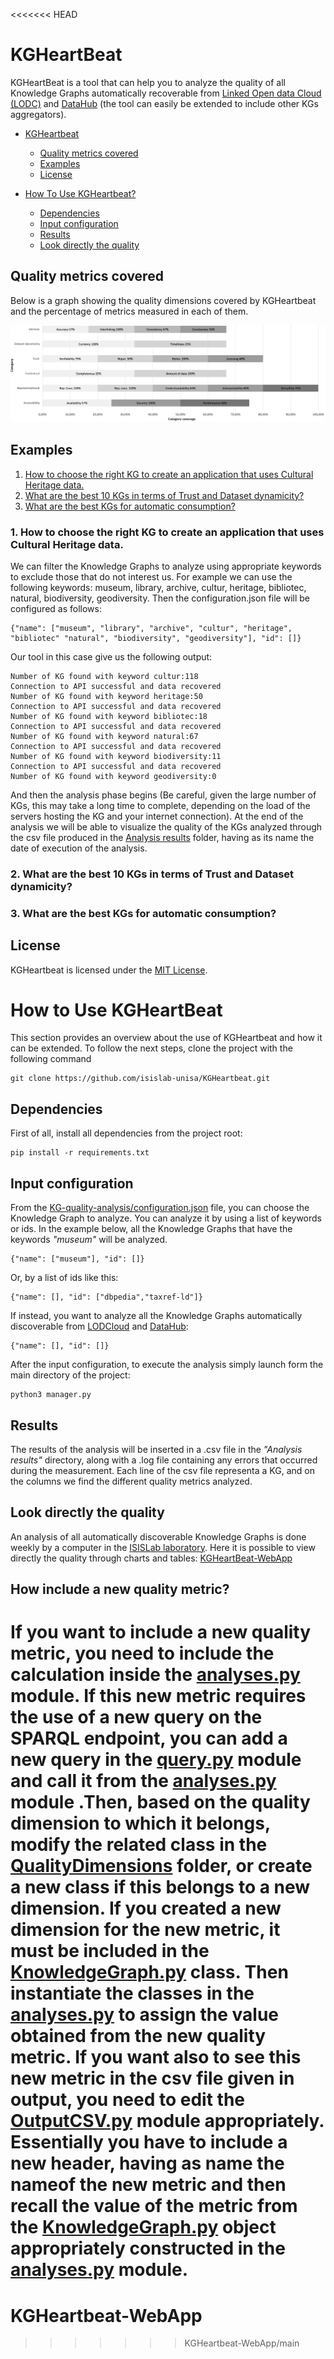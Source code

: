 <<<<<<< HEAD
# KGHeartBeat
KGHeartBeat is a tool that can help you to analyze the quality of all Knowledge Graphs automatically recoverable from [Linked Open data Cloud (LODC)](https://lod-cloud.net) and [DataHub](https://old.datahub.io/) (the tool can easily be extended to include other KGs aggregators).
- [KGHeartbeat](#kgheartbeat)
    - [Quality metrics covered](#quality-metrics-covered)
    - [Examples](#examples)
    - [License](#license)

- [How To Use KGHeartbeat?](#how-to-use-kgheartbeat)
    - [Dependencies](#dependencies)
    - [Input configuration](#input-configuration)
    - [Results](#results)
    -  [Look directly the quality](#look-directly-the-quality)

## Quality metrics covered
Below is a graph showing the quality dimensions covered by KGHeartbeat and the percentage of metrics measured in each of them.

![Quality metrics covered by KGHeartbeat](quality_metrics.png)

## Examples
1. [How to choose the right KG to create an application that uses Cultural Heritage data.](#1-how-to-choose-the-right-kg-to-create-an-application-that-uses-cultural-heritage-data)
2. [What are the best 10 KGs in terms of Trust and Dataset dynamicity?](#2-what-are-the-best-10-kgs-in-terms-of-trust-and-dataset-dynamicity)
3. [What are the best KGs for automatic consumption?](#3-what-are-the-best-kgs-for-automatic-consumption)

### 1. How to choose the right KG to create an application that uses Cultural Heritage data.
We can filter the Knowledge Graphs to analyze using appropriate keywords to exclude those that do not interest us. For example we can use the following keywords: museum, library, archive, cultur, heritage, bibliotec, natural, biodiversity, geodiversity. Then the configuration.json file will be configured as follows:
```
{"name": ["museum", "library", "archive", "cultur", "heritage", "bibliotec" "natural", "biodiversity", "geodiversity"], "id": []}
```
Our tool in this case give us the following output:
```
Number of KG found with keyword cultur:118
Connection to API successful and data recovered
Number of KG found with keyword heritage:50
Connection to API successful and data recovered
Number of KG found with keyword bibliotec:18
Connection to API successful and data recovered
Number of KG found with keyword natural:67
Connection to API successful and data recovered
Number of KG found with keyword biodiversity:11
Connection to API successful and data recovered
Number of KG found with keyword geodiversity:0
```
And then the analysis phase begins (Be careful, given the large number of KGs, this may take a long time to complete, depending on the load of the servers hosting the KG and your internet connection). At the end of the analysis we will be able to visualize the quality of the KGs analyzed through the csv file produced in the [Analysis results](/Analysis%20results/) folder, having as its name the date of execution of the analysis.


### 2. What are the best 10 KGs in terms of Trust and Dataset dynamicity?



### 3. What are the best KGs for automatic consumption?

## License
KGHeartbeat is licensed under the [MIT License](https://opensource.org/license/mit/).

# How to Use KGHeartBeat
This section provides an overview about the use of KGHeartbeat and how it can be extended.
To follow the next steps, clone the project with the following command
```
git clone https://github.com/isislab-unisa/KGHeartbeat.git
```

## Dependencies
First of all, install all dependencies from the project root:
```
pip install -r requirements.txt
```
## Input configuration
From the [KG-quality-analysis/configuration.json](configuration.json) file, you can choose the Knowledge Graph to analyze. You can analyze it by using a list of keywords or ids. In the example below, all the Knowledge Graphs that have the keywords *"museum"* will be analyzed.
```
{"name": ["museum"], "id": []}
```
Or, by a list of ids like this:
```
{"name": [], "id": ["dbpedia","taxref-ld"]}
```
If instead, you want to analyze all the Knowledge Graphs automatically discoverable from [LODCloud](https://lod-cloud.net/) and [DataHub](https://old.datahub.io/):
```
{"name": [], "id": []}
```
After the input configuration, to execute the analysis simply launch form the main directory of the project:
```
python3 manager.py
```
## Results
The results of the analysis will be inserted in a .csv file in the *"Analysis results"* directory, along with a .log file containing any errors that occurred during the measurement. Each line of the csv file representa a KG, and on the columns we find the different quality metrics analyzed.

## Look directly the quality
An analysis of all automatically discoverable Knowledge Graphs is done weekly by a computer in the [ISISLab laboratory](https://www.isislab.it/). Here it is possible to view directly the quality through charts and tables: [KGHeartBeat-WebApp](http://www.isislab.it:12280/kgheartbeat/)

## How include a new quality metric?
If you want to include a new quality metric, you need to include the calculation inside the [analyses.py](analyses.py) module. If this new metric requires the use of a new query on the SPARQL endpoint, you can add a new query in the [query.py](query.py) module and call it from the [analyses.py](analyses.py) module .Then, based on the quality dimension to which it belongs, modify the related class in the [QualityDimensions](/QualityDimensions/) folder, or create a new class if this belongs to a new dimension. If you created a new dimension for the new metric, it must be included in the [KnowledgeGraph.py](KnowledgeGraph.py) class. Then instantiate the classes in the [analyses.py](analyses.py) to assign the value obtained from the new quality metric. If you want also to see this new metric in the csv file given in output, you need to edit the [OutputCSV.py](OutputCSV.py) module appropriately. Essentially you have to include a new header, having as name the nameof the new metric and then recall the value of the metric from the [KnowledgeGraph.py](KnowledgeGraph.py) object appropriately constructed in the [analyses.py](analyses.py) module.
=======
# KGHeartbeat-WebApp
>>>>>>> KGHeartbeat-WebApp/main
